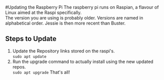 #Updating the Raspberry Pi
The raspberry pi runs on Raspian, a flavour of Linux aimed at the Raspi specifically.  
The version you are using is probably older.  Versions are named in alphabetical order.
Jessie is then more recent than Buster.
## Steps to Update
1. Update the Repository links stored on the raspi's.  
```sudo apt update```
2. Run the upgrade command to actually install using the new updated repos.  
```sudo apt upgrade```
That's all!